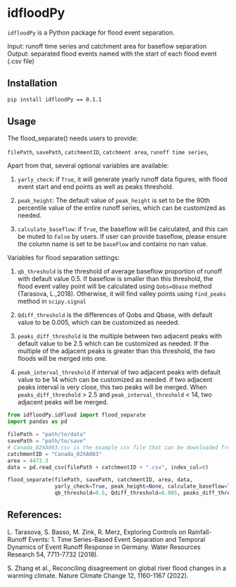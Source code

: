 # idfloodPy

`idfloodPy` is a Python package for flood event separation.

Input: runoff time series and catchment area for baseflow separation
Output: separated flood events named with the start of each flood event (.csv file)

## Installation

```bash
pip install idfloodPy == 0.1.1
```

## Usage

The flood_separate() needs users to provide:  

`filePath`, `savePath`, `catchmentID`, `catchment area`, `runoff time series`,

Apart from that, several optional variables are available:

1. `yarly_check`: if `True`, it will generate yearly runoff data figures, 
    with flood event start and end points as well as peaks threshold.
    
2. `peak_height`: The default value of `peak_height` is set to be the 90th 
    percentile value of the entire runoff series, which can be customized as needed.

3. `calculate_baseflow`: if `True`, the baseflow will be calculated, and this can 
                         be muted to `False` by users. If user can provide baseflow, 
                         please ensure the column name is set to be `baseFlow` and contains no nan value.  

Variables for flood separation settings:                    
1. `qb_threshold` is the threshold of average baseflow proportion of runoff with default value 0.5. 
   If baseflow is smaller than this threshold, the flood event valley point will be calculated using `Qobs=Qbase` 
   method (Tarasova, L.,2018). Otherwise, it will find valley points using `find_peaks` method in `scipy.signal `
   
2. `Qdiff_threshold` is the differences of Qobs and Qbase, with default value to be 0.005, 
    which can be customized as needed.

3. `peaks_diff_threshold` is the multiple between two adjacent peaks with default value to be 2.5 which can be customized as needed. 
    If the multiple of the adjacent peaks is greater than this threshold, 
     the two floods will be merged into one.
     
4. `peak_interval_threshold` if interval of two adjacent peaks with default value to be 14 which can be customized as needed. if 
    two adjacent peaks interval is very close, this two peaks will be merged. 
    When `peaks_diff_threshold` > 2.5 and `peak_interval_threshold` < 14, two adjacent peaks will be merged. 


```python
from idfloodPy.idFlood import flood_separate
import pandas as pd

filePath = "path/to/data"
savePath = "path/to/save"
# Canada_02XA003.csv is the example csv file that can be downloaded from https://github.com/YuhanGuo-22/idfloodPy
catchmentID = "Canada_02XA003"
area = 4473.3
data = pd.read_csv(filePath + catchmentID + ".csv", index_col=0)

flood_separate(filePath, savePath, catchmentID, area, data, 
               yarly_check=True, peak_height=None, calculate_baseflow=True,
               qb_threshold=0.5, Qdiff_threshold=0.005, peaks_diff_threshold=2.5, peak_interval_threshold=14)
```


## References: 

L. Tarasova, S. Basso, M. Zink, R. Merz, Exploring Controls on Rainfall-Runoff Events: 1. Time Series-Based Event 
Separation and Temporal Dynamics of Event Runoff Response in Germany. Water Resources Research 54, 7711-7732 (2018).

S. Zhang et al., Reconciling disagreement on global river flood changes in a warming climate. 
Nature Climate Change 12, 1160-1167 (2022).
